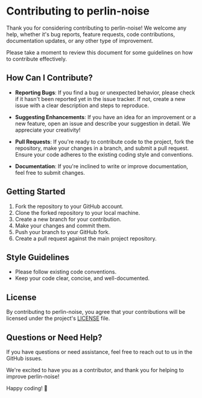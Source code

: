 # Contributing to perlin-noise 

Thank you for considering contributing to perlin-noise! We welcome any help, whether it's bug reports, feature requests, code contributions, documentation updates, or any other type of improvement.

Please take a moment to review this document for some guidelines on how to contribute effectively.

## How Can I Contribute?

- **Reporting Bugs**: If you find a bug or unexpected behavior, please check if it hasn't been reported yet in the issue tracker. If not, create a new issue with a clear description and steps to reproduce.

- **Suggesting Enhancements**: If you have an idea for an improvement or a new feature, open an issue and describe your suggestion in detail. We appreciate your creativity!

- **Pull Requests**: If you're ready to contribute code to the project, fork the repository, make your changes in a branch, and submit a pull request. Ensure your code adheres to the existing coding style and conventions.

- **Documentation**: If you're inclined to write or improve documentation, feel free to submit changes.

## Getting Started

1. Fork the repository to your GitHub account.
2. Clone the forked repository to your local machine.
3. Create a new branch for your contribution.
4. Make your changes and commit them.
5. Push your branch to your GitHub fork.
6. Create a pull request against the main project repository.

## Style Guidelines

- Please follow existing code conventions.
- Keep your code clear, concise, and well-documented.

## License

By contributing to perlin-noise, you agree that your contributions will be licensed under the project's [LICENSE](./LICENSE) file.

## Questions or Need Help?

If you have questions or need assistance, feel free to reach out to us in the GitHub issues.

We're excited to have you as a contributor, and thank you for helping to improve perlin-noise! 

Happy coding! 🙂